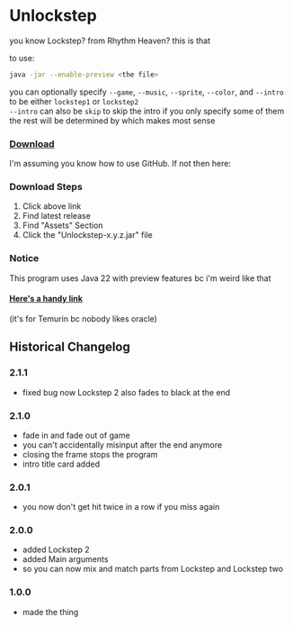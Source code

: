 # Unlockstep

you know Lockstep? from Rhythm Heaven? this is that

to use: 
```sh
java -jar --enable-preview <the file>
```
you can optionally specify `--game`, `--music`, `--sprite`, `--color`, and `--intro` to be either `lockstep1` or `lockstep2`  
`--intro` can also be `skip` to skip the intro
if you only specify some of them the rest will be determined by which makes most sense

### [Download](https://github.com/Canary-Prism/Unlockstep/releases/)

I'm assuming you know how to use GitHub. If not then here:

### Download Steps

1. Click above link
2. Find latest release
3. Find "Assets" Section
4. Click the "Unlockstep-x.y.z.jar" file

### Notice

This program uses Java 22 with preview features bc i'm weird like that

#### [Here's a handy link](https://adoptium.net/temurin/releases/?version=22)

(it's for Temurin bc nobody likes oracle)


## Historical Changelog

### 2.1.1
- fixed bug now Lockstep 2 also fades to black at the end

### 2.1.0
- fade in and fade out of game
- you can't accidentally misinput after the end anymore
- closing the frame stops the program
- intro title card added

### 2.0.1
- you now don't get hit twice in a row if you miss again

### 2.0.0
- added Lockstep 2
- added Main arguments 
 - so you can now mix and match parts from Lockstep and Lockstep two

### 1.0.0
- made the thing